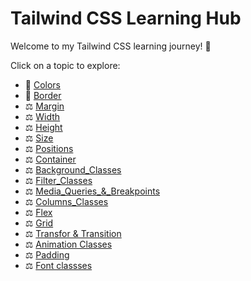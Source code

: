 # Tailwind CSS Learning Hub

Welcome to my Tailwind CSS learning journey! 🚀

Click on a topic to explore:

- 📏 [Colors](Docs/Colors.md)
- 📐 [Border](Docs/Border.md)
- ⚖️ [Margin](Docs/Margin.md)
- ⚖️ [Width](Docs/Width.md)
- ⚖️ [Height](Docs/Height.md)
- ⚖️ [Size](Docs/Size.md)
- ⚖️ [Positions](Docs/Positions.md)
- ⚖️ [Container](Docs/Container.md)
- ⚖️ [Background_Classes](Docs/Background_Classes.md)
- ⚖️ [Filter_Classes](Docs/Filter_Classes.md)
- ⚖️ [Media_Queries_&_Breakpoints](Docs/Media_Queries_&_Breakpoints.md)
- ⚖️ [Columns_Classes](Docs/Columns_Classes.md)
- ⚖️ [Flex](Docs/Flex.md)
- ⚖️ [Grid](Docs/Grid.md)
- ⚖️ [Transfor & Transition](Docs/Interactivity_Classes.md)
- ⚖️ [Animation Classes](Docs/Interactivity_Classes.md)
- ⚖️ [Padding ](Docs/Interactivity_Classes.md)
- ⚖️ [Font classses](Docs/Interactivity_Classes.md)